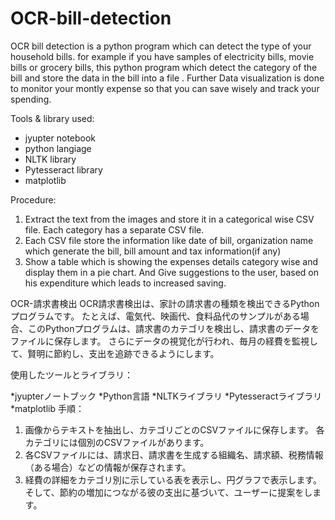 # OCR-bill-detection
OCR bill detection is a python program which can detect the type of your household bills. for example if you have samples of electricity bills, movie bills or grocery bills, this python program which detect the category of the bill and store the data in the bill into a file . Further Data visualization is done to monitor your montly expense so that you can save wisely and track your spending. 

Tools & library used: 

* jyupter notebook
* python langiage
* NLTK library
* Pytesseract library
* matplotlib 

Procedure:

1. Extract the text from the images and store it in a categorical wise CSV file. Each category has a separate CSV file.
2. Each CSV file store the information like date of bill, organization name which generate the bill, bill amount and tax information(if any)
3. Show a table which is showing the expenses details category wise and display them in a pie chart. And Give suggestions to the user, based on his expenditure which leads to increased saving.

OCR-請求書検出
OCR請求書検出は、家計の請求書の種類を検出できるPythonプログラムです。 たとえば、電気代、映画代、食料品代のサンプルがある場合、このPythonプログラムは、請求書のカテゴリを検出し、請求書のデータをファイルに保存します。 さらにデータの視覚化が行われ、毎月の経費を監視して、賢明に節約し、支出を追跡できるようにします。

使用したツールとライブラリ：

*jyupterノートブック
*Python言語
*NLTKライブラリ
*Pytesseractライブラリ
*matplotlib
手順：

1. 画像からテキストを抽出し、カテゴリごとのCSVファイルに保存します。 各カテゴリには個別のCSVファイルがあります。
2. 各CSVファイルには、請求日、請求書を生成する組織名、請求額、税務情報（ある場合）などの情報が保存されます。
3. 経費の詳細をカテゴリ別に示している表を表示し、円グラフで表示します。 そして、節約の増加につながる彼の支出に基づいて、ユーザーに提案をします。
